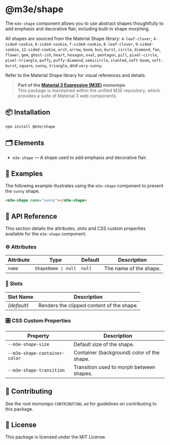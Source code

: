 # @m3e/shape

The `m3e-shape` component allows you to use abstract shapes thoughtfully to add emphasis and decorative flair, including built-in shape morphing.

All shapes are sourced from the Material Shape library: `4-leaf-clover`, `4-sided-cookie`, `6-sided-cookie`, `7-sided-cookie`, `8-leaf-clover`, `9-sided-cookie`, `12-sided-cookie`, `arch`, `arrow`, `boom`, `bun`, `burst`, `circle`, `diamond`, `fan`, `flower`, `gem`, `ghost-ish`, `heart`, `hexagon`, `oval`, `pentagon`, `pill`, `pixel-circle`, `pixel-triangle`, `puffy`, `puffy-diamond`, `semicircle`, `slanted`, `soft-boom`, `soft-burst`, `square`, `sunny`, `triangle`, and `very-sunny`.

Refer to the Material Shape library for visual references and details.

> **Part of the [Material 3 Expressive (M3E)](../../README.md) monorepo**  
> This package is maintained within the unified M3E repository, which provides a suite of Material 3 web components.

## 📦 Installation

```bash
npm install @m3e/shape
```

## 🗂️ Elements

- `m3e-shape` — A shape used to add emphasis and decorative flair.

## 🧪 Examples

The following example illustrates using the `m3e-shape` component to present the `sunny` shape.

```html
<m3e-shape name="sunny"></m3e-shape>
```

## 📖 API Reference

This section details the attributes, slots and CSS custom properties available for the `m3e-shape` component.

### ⚙️ Attributes

| Attribute | Type                | Default | Description            |
| --------- | ------------------- | ------- | ---------------------- |
| `name`    | `ShapeName \| null` | `null`  | The name of the shape. |

### 🧩 Slots

| Slot Name   | Description                               |
| ----------- | ----------------------------------------- |
| _(default)_ | Renders the clipped content of the shape. |

### 🎛️ CSS Custom Properties

| Property                      | Description                                |
| ----------------------------- | ------------------------------------------ |
| `--m3e-shape-size`            | Default size of the shape.                 |
| `--m3e-shape-container-color` | Container (background) color of the shape. |
| `--m3e-shape-transition`      | Transition used to morph between shapes.   |

## 🤝 Contributing

See the root monorepo `CONTRIBUTING.md` for guidelines on contributing to this package.

## 📄 License

This package is licensed under the MIT License.
